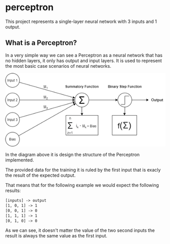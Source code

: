 # perceptron
This project represents a single-layer neural network with 3 inputs and 1 output.

## What is a Perceptron?
In a very simple way we can see a Perceptron as a neural network that has no hidden layers, it only has output and input layers.
It is used to represent the most basic case scenarios of neural networks.

![Diagram](https://github.com/ryzenboi98/perceptron/blob/main/structure.png)

In the diagram above it is design the structure of the Perceptron implemented. 

The provided data for the training it is ruled by the first input that is exacly the result of the expected output.

That means that for the following example we would expect the following results:
```
[inputs] -> output
[1, 0, 1] -> 1
[0, 0, 1] -> 0
[1, 1, 1] -> 1
[0, 1, 0] -> 0
```

As we can see, it doesn't matter the value of the two second inputs the result is always the same value as the first input.




